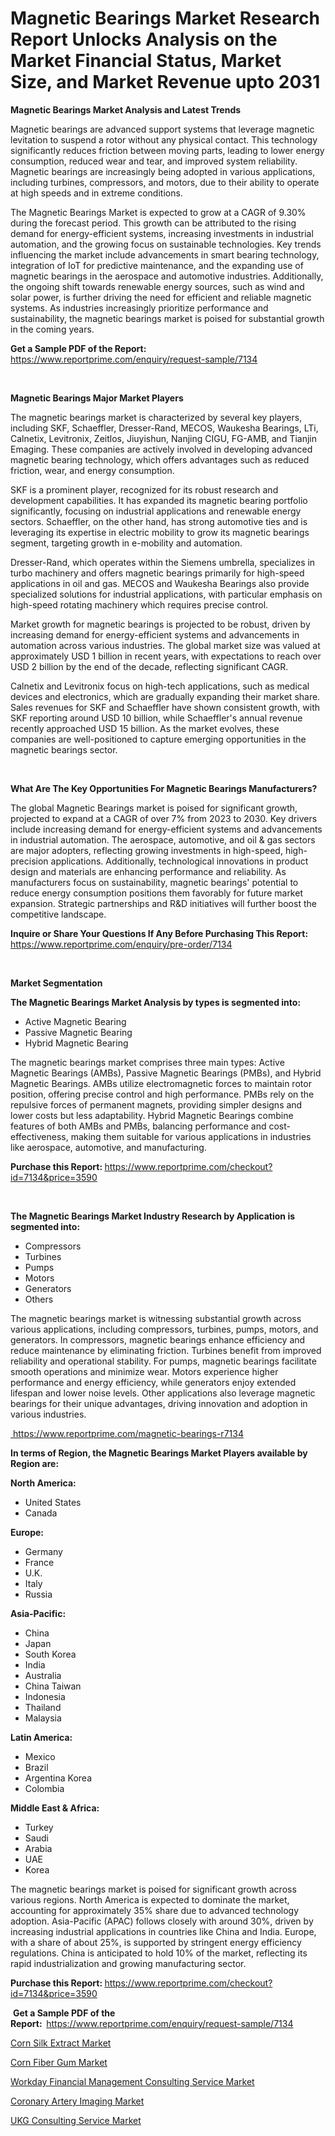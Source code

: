 <p><h1>Magnetic Bearings Market Research Report Unlocks Analysis on the Market Financial Status, Market Size, and Market Revenue upto 2031</h1></p><p><strong>Magnetic Bearings Market Analysis and Latest Trends</strong></p>
<p><p>Magnetic bearings are advanced support systems that leverage magnetic levitation to suspend a rotor without any physical contact. This technology significantly reduces friction between moving parts, leading to lower energy consumption, reduced wear and tear, and improved system reliability. Magnetic bearings are increasingly being adopted in various applications, including turbines, compressors, and motors, due to their ability to operate at high speeds and in extreme conditions.</p><p>The Magnetic Bearings Market is expected to grow at a CAGR of 9.30% during the forecast period. This growth can be attributed to the rising demand for energy-efficient systems, increasing investments in industrial automation, and the growing focus on sustainable technologies. Key trends influencing the market include advancements in smart bearing technology, integration of IoT for predictive maintenance, and the expanding use of magnetic bearings in the aerospace and automotive industries. Additionally, the ongoing shift towards renewable energy sources, such as wind and solar power, is further driving the need for efficient and reliable magnetic systems. As industries increasingly prioritize performance and sustainability, the magnetic bearings market is poised for substantial growth in the coming years.</p></p>
<p><strong>Get a Sample PDF of the Report:&nbsp;</strong> <a href="https://www.reportprime.com/enquiry/request-sample/7134?utm_campaign=1102&utm_medium=2&utm_source=Github&utm_content=ia&utm_term=28112024&utm_id=magnetic-bearings">https://www.reportprime.com/enquiry/request-sample/7134</a></p>
<p>&nbsp;</p>
<p><strong>Magnetic Bearings Major Market Players</strong></p>
<p><p>The magnetic bearings market is characterized by several key players, including SKF, Schaeffler, Dresser-Rand, MECOS, Waukesha Bearings, LTi, Calnetix, Levitronix, Zeitlos, Jiuyishun, Nanjing CIGU, FG-AMB, and Tianjin Emaging. These companies are actively involved in developing advanced magnetic bearing technology, which offers advantages such as reduced friction, wear, and energy consumption.</p><p>SKF is a prominent player, recognized for its robust research and development capabilities. It has expanded its magnetic bearing portfolio significantly, focusing on industrial applications and renewable energy sectors. Schaeffler, on the other hand, has strong automotive ties and is leveraging its expertise in electric mobility to grow its magnetic bearings segment, targeting growth in e-mobility and automation.</p><p>Dresser-Rand, which operates within the Siemens umbrella, specializes in turbo machinery and offers magnetic bearings primarily for high-speed applications in oil and gas. MECOS and Waukesha Bearings also provide specialized solutions for industrial applications, with particular emphasis on high-speed rotating machinery which requires precise control.</p><p>Market growth for magnetic bearings is projected to be robust, driven by increasing demand for energy-efficient systems and advancements in automation across various industries. The global market size was valued at approximately USD 1 billion in recent years, with expectations to reach over USD 2 billion by the end of the decade, reflecting significant CAGR.</p><p>Calnetix and Levitronix focus on high-tech applications, such as medical devices and electronics, which are gradually expanding their market share. Sales revenues for SKF and Schaeffler have shown consistent growth, with SKF reporting around USD 10 billion, while Schaeffler's annual revenue recently approached USD 15 billion. As the market evolves, these companies are well-positioned to capture emerging opportunities in the magnetic bearings sector.</p></p>
<p>&nbsp;</p>
<p><strong>What Are The Key Opportunities For Magnetic Bearings Manufacturers?</strong></p>
<p><p>The global Magnetic Bearings market is poised for significant growth, projected to expand at a CAGR of over 7% from 2023 to 2030. Key drivers include increasing demand for energy-efficient systems and advancements in industrial automation. The aerospace, automotive, and oil & gas sectors are major adopters, reflecting growing investments in high-speed, high-precision applications. Additionally, technological innovations in product design and materials are enhancing performance and reliability. As manufacturers focus on sustainability, magnetic bearings' potential to reduce energy consumption positions them favorably for future market expansion. Strategic partnerships and R&D initiatives will further boost the competitive landscape.</p></p>
<p><strong>Inquire or Share Your Questions If Any Before Purchasing This Report:</strong> <a href="https://www.reportprime.com/enquiry/pre-order/7134?utm_campaign=1102&utm_medium=2&utm_source=Github&utm_content=ia&utm_term=28112024&utm_id=magnetic-bearings">https://www.reportprime.com/enquiry/pre-order/7134</a></p>
<p>&nbsp;</p>
<p><strong>Market Segmentation</strong></p>
<p><strong>The Magnetic Bearings Market Analysis by types is segmented into:</strong></p>
<p><ul><li>Active Magnetic Bearing</li><li>Passive Magnetic Bearing</li><li>Hybrid Magnetic Bearing</li></ul></p>
<p><p>The magnetic bearings market comprises three main types: Active Magnetic Bearings (AMBs), Passive Magnetic Bearings (PMBs), and Hybrid Magnetic Bearings. AMBs utilize electromagnetic forces to maintain rotor position, offering precise control and high performance. PMBs rely on the repulsive forces of permanent magnets, providing simpler designs and lower costs but less adaptability. Hybrid Magnetic Bearings combine features of both AMBs and PMBs, balancing performance and cost-effectiveness, making them suitable for various applications in industries like aerospace, automotive, and manufacturing.</p></p>
<p><strong>Purchase this Report:&nbsp;</strong><a href="https://www.reportprime.com/checkout?id=7134&price=3590&utm_campaign=1102&utm_medium=2&utm_source=Github&utm_content=ia&utm_term=28112024&utm_id=magnetic-bearings">https://www.reportprime.com/checkout?id=7134&price=3590</a></p>
<p>&nbsp;</p>
<p><strong>The Magnetic Bearings Market Industry Research by Application is segmented into:</strong></p>
<p><ul><li>Compressors</li><li>Turbines</li><li>Pumps</li><li>Motors</li><li>Generators</li><li>Others</li></ul></p>
<p><p>The magnetic bearings market is witnessing substantial growth across various applications, including compressors, turbines, pumps, motors, and generators. In compressors, magnetic bearings enhance efficiency and reduce maintenance by eliminating friction. Turbines benefit from improved reliability and operational stability. For pumps, magnetic bearings facilitate smooth operations and minimize wear. Motors experience higher performance and energy efficiency, while generators enjoy extended lifespan and lower noise levels. Other applications also leverage magnetic bearings for their unique advantages, driving innovation and adoption in various industries.</p></p>
<p><a href="https://www.reportprime.com/magnetic-bearings-r7134?utm_campaign=1102&utm_medium=2&utm_source=Github&utm_content=ia&utm_term=28112024&utm_id=magnetic-bearings">&nbsp;https://www.reportprime.com/magnetic-bearings-r7134</a></p>
<p><strong>In terms of Region, the Magnetic Bearings Market Players available by Region are:</strong></p>
<p>
    <p> <strong> North America: </strong>
        <ul>
            <li>United States</li>
            <li>Canada</li>
        </ul>
        </p> 
    <p> <strong> Europe: </strong>
        <ul>
            <li>Germany</li>
            <li>France</li>
            <li>U.K.</li>
            <li>Italy</li>
            <li>Russia</li>
        </ul>
        </p> 
    <p> <strong> Asia-Pacific: </strong>
        <ul>
            <li>China</li>
            <li>Japan</li>
            <li>South Korea</li>
            <li>India</li>
            <li>Australia</li>
            <li>China Taiwan</li>
            <li>Indonesia</li>
            <li>Thailand</li>
            <li>Malaysia</li>
        </ul>
        </p> 
    <p> <strong> Latin America: </strong>
        <ul>
            <li>Mexico</li>
            <li>Brazil</li>
            <li>Argentina Korea</li>
            <li>Colombia</li>
        </ul>
        </p> 
    <p> <strong> Middle East & Africa: </strong>
        <ul>
            <li>Turkey</li>
            <li>Saudi</li>
            <li>Arabia</li>
            <li>UAE</li>
            <li>Korea</li>
        </ul>
    </p>
    </p>
<p><p>The magnetic bearings market is poised for significant growth across various regions. North America is expected to dominate the market, accounting for approximately 35% share due to advanced technology adoption. Asia-Pacific (APAC) follows closely with around 30%, driven by increasing industrial applications in countries like China and India. Europe, with a share of about 25%, is supported by stringent energy efficiency regulations. China is anticipated to hold 10% of the market, reflecting its rapid industrialization and growing manufacturing sector.</p></p>
<p><strong>Purchase this Report: </strong><a href="https://www.reportprime.com/checkout?id=7134&price=3590&utm_campaign=1102&utm_medium=2&utm_source=Github&utm_content=ia&utm_term=28112024&utm_id=magnetic-bearings">https://www.reportprime.com/checkout?id=7134&price=3590</a></p>
<p>&nbsp;<strong>Get a Sample PDF of the Report:&nbsp;&nbsp;</strong><a href="https://www.reportprime.com/enquiry/request-sample/7134?utm_campaign=1102&utm_medium=2&utm_source=Github&utm_content=ia&utm_term=28112024&utm_id=magnetic-bearings">https://www.reportprime.com/enquiry/request-sample/7134</a></p>
<p><strong></strong></p>
<p><p><a href="https://www.linkedin.com/pulse/corn-silk-extract-market-global-regional-analysis-focus-udr5c?utm_campaign=1102&utm_medium=2&utm_source=Github&utm_content=ia&utm_term=28112024&utm_id=magnetic-bearings">Corn Silk Extract Market</a></p><p><a href="https://www.linkedin.com/pulse/market-insights-global-corn-fiber-gum-forecast-innovation-gxbqc?utm_campaign=1102&utm_medium=2&utm_source=Github&utm_content=ia&utm_term=28112024&utm_id=magnetic-bearings">Corn Fiber Gum Market</a></p><p><a href="https://issuu.com/reportprime-2/docs/workday-financial-management-consul_4cf96fa9192402?utm_campaign=1102&utm_medium=2&utm_source=Github&utm_content=ia&utm_term=28112024&utm_id=magnetic-bearings">Workday Financial Management Consulting Service Market</a></p><p><a href="https://www.linkedin.com/pulse/coronary-artery-imaging-market-size-set-grow-rapidly-over-forecast-lzhfe?utm_campaign=1102&utm_medium=2&utm_source=Github&utm_content=ia&utm_term=28112024&utm_id=magnetic-bearings">Coronary Artery Imaging Market</a></p><p><a href="https://issuu.com/reportprime-2/docs/ukg-consulting-service-market-size-_880a2bc4a655f3?utm_campaign=1102&utm_medium=2&utm_source=Github&utm_content=ia&utm_term=28112024&utm_id=magnetic-bearings">UKG Consulting Service Market</a></p></p>